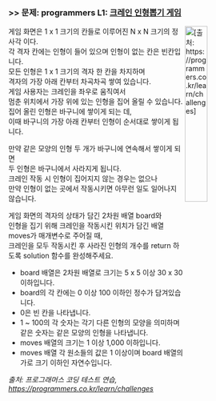 ### >> 문제: programmers L1: [크레인 인형뽑기 게임](https://programmers.co.kr/learn/courses/30/lessons/64061)
<img src="https://grepp-programmers.s3.ap-northeast-2.amazonaws.com/files/production/8569d736-091e-4771-b2d3-7a6e95a20c22/crane_game_103.gif" align="right" height="30%" width="30%" title="[출처: https://programmers.co.kr/learn/challenges]">  


게임 화면은 1 x 1 크기의 칸들로 이루어진 N x N 크기의 정사각 이다.  
각 격자 칸에는 인형이 들어 있으며 인형이 없는 칸은 빈칸입니다.  
모든 인형은 1 x 1 크기의 격자 한 칸을 차지하며  
격자의 가장 아래 칸부터 차곡차곡 쌓여 있습니다.  
게임 사용자는 크레인을 좌우로 움직여서  
멈춘 위치에서 가장 위에 있는 인형을 집어 올릴 수 있습니다.  
집어 올린 인형은 바구니에 쌓이게 되는 데,  
이때 바구니의 가장 아래 칸부터 인형이 순서대로 쌓이게 됩니다.  

만약 같은 모양의 인형 두 개가 바구니에 연속해서 쌓이게 되면  
두 인형은 바구니에서 사라지게 됩니다.  
크레인 작동 시 인형이 집어지지 않는 경우는 없으나  
만약 인형이 없는 곳에서 작동시키면 아무런 일도 일어나지 않습니다.  

게임 화면의 격자의 상태가 담긴 2차원 배열 board와  
인형을 집기 위해 크레인을 작동시킨 위치가 담긴 배열 moves가 매개변수로 주어질 때,  
크레인을 모두 작동시킨 후 사라진 인형의 개수를 return 하도록 solution 함수를 완성해주세요.


* board 배열은 2차원 배열로 크기는 5 x 5 이상 30 x 30 이하입니다.  
* board의 각 칸에는 0 이상 100 이하인 정수가 담겨있습니다.  
* 0은 빈 칸을 나타냅니다.  
* 1 ~ 100의 각 숫자는 각기 다른 인형의 모양을 의미하며 같은 숫자는 같은 모양의 인형을 나타냅니다.  
* moves 배열의 크기는 1 이상 1,000 이하입니다.  
* moves 배열 각 원소들의 값은 1 이상이며 board 배열의 가로 크기 이하인 자연수입니다.  

*출처: 프로그래머스 코딩 테스트 연습, https://programmers.co.kr/learn/challenges*
